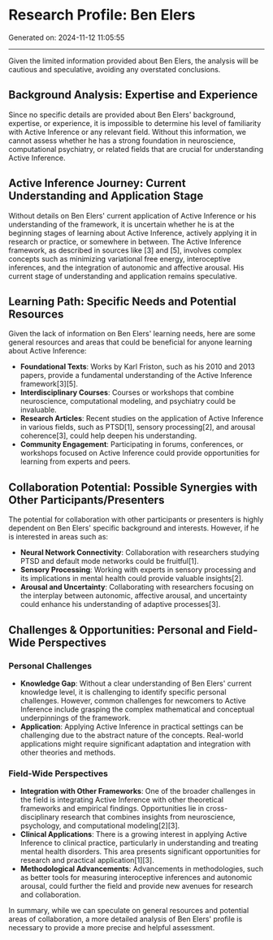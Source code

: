 # Research Profile: Ben Elers

Generated on: 2024-11-12 11:05:55

---

Given the limited information provided about Ben Elers, the analysis will be cautious and speculative, avoiding any overstated conclusions.

## Background Analysis: Expertise and Experience
Since no specific details are provided about Ben Elers' background, expertise, or experience, it is impossible to determine his level of familiarity with Active Inference or any relevant field. Without this information, we cannot assess whether he has a strong foundation in neuroscience, computational psychiatry, or related fields that are crucial for understanding Active Inference.

## Active Inference Journey: Current Understanding and Application Stage
Without details on Ben Elers' current application of Active Inference or his understanding of the framework, it is uncertain whether he is at the beginning stages of learning about Active Inference, actively applying it in research or practice, or somewhere in between. The Active Inference framework, as described in sources like [3] and [5], involves complex concepts such as minimizing variational free energy, interoceptive inferences, and the integration of autonomic and affective arousal. His current stage of understanding and application remains speculative.

## Learning Path: Specific Needs and Potential Resources
Given the lack of information on Ben Elers' learning needs, here are some general resources and areas that could be beneficial for anyone learning about Active Inference:

- **Foundational Texts**: Works by Karl Friston, such as his 2010 and 2013 papers, provide a fundamental understanding of the Active Inference framework[3][5].
- **Interdisciplinary Courses**: Courses or workshops that combine neuroscience, computational modeling, and psychiatry could be invaluable.
- **Research Articles**: Recent studies on the application of Active Inference in various fields, such as PTSD[1], sensory processing[2], and arousal coherence[3], could help deepen his understanding.
- **Community Engagement**: Participating in forums, conferences, or workshops focused on Active Inference could provide opportunities for learning from experts and peers.

## Collaboration Potential: Possible Synergies with Other Participants/Presenters
The potential for collaboration with other participants or presenters is highly dependent on Ben Elers' specific background and interests. However, if he is interested in areas such as:

- **Neural Network Connectivity**: Collaboration with researchers studying PTSD and default mode networks could be fruitful[1].
- **Sensory Processing**: Working with experts in sensory processing and its implications in mental health could provide valuable insights[2].
- **Arousal and Uncertainty**: Collaborating with researchers focusing on the interplay between autonomic, affective arousal, and uncertainty could enhance his understanding of adaptive processes[3].

## Challenges & Opportunities: Personal and Field-Wide Perspectives

### Personal Challenges
- **Knowledge Gap**: Without a clear understanding of Ben Elers' current knowledge level, it is challenging to identify specific personal challenges. However, common challenges for newcomers to Active Inference include grasping the complex mathematical and conceptual underpinnings of the framework.
- **Application**: Applying Active Inference in practical settings can be challenging due to the abstract nature of the concepts. Real-world applications might require significant adaptation and integration with other theories and methods.

### Field-Wide Perspectives
- **Integration with Other Frameworks**: One of the broader challenges in the field is integrating Active Inference with other theoretical frameworks and empirical findings. Opportunities lie in cross-disciplinary research that combines insights from neuroscience, psychology, and computational modeling[2][3].
- **Clinical Applications**: There is a growing interest in applying Active Inference to clinical practice, particularly in understanding and treating mental health disorders. This area presents significant opportunities for research and practical application[1][3].
- **Methodological Advancements**: Advancements in methodologies, such as better tools for measuring interoceptive inferences and autonomic arousal, could further the field and provide new avenues for research and collaboration.

In summary, while we can speculate on general resources and potential areas of collaboration, a more detailed analysis of Ben Elers' profile is necessary to provide a more precise and helpful assessment.
